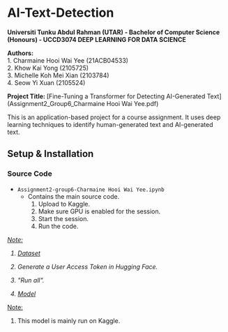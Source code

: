 # AI-Text-Detection

<b> Universiti Tunku Abdul Rahman (UTAR) - Bachelor of Computer Science (Honours) - UCCD3074 DEEP LEARNING FOR DATA SCIENCE </b>

<b> Authors: </b> <br>
1\. Charmaine Hooi Wai Yee (21ACB04533) </b> <br>
2\. Khow Kai Yong (2105725) <br>
3\. Michelle Koh Mei Xian (2103784) <br>
4\. Seow Yi Xuan (2105524)

<b> Project Title: </b> [Fine-Tuning a Transformer for Detecting AI-Generated Text](Assignment2_Group6_Charmaine Hooi Wai Yee.pdf)

This is an application-based project for a course assignment. It uses deep learning techniques to identify human-generated text and AI-generated text.

## Setup & Installation
### Source Code
- `Assignment2-group6-Charmaine Hooi Wai Yee.ipynb`
    - Contains the main source code.
        1. Upload to Kaggle.
        2. Make sure GPU is enabled for the session.
        3. Start the session.
        4. Run the code.

<i>

<u> Note: </u>

1. [Dataset]([https://www.kaggle.com/datasets/tristanzhang32/ai-generated-images-vs-real-images](https://huggingface.co/datasets/andythetechnerd03/AI-human-text))

2. Generate a User Access Token in Hugging Face.

3. "Run all".
   
4. [Model](https://github.com/charrr1103/Assignment-2-AI-Text-Detector/blob/main/Model-Assignment2-group6-Charmaine%20Hooi%20Wai%20Yee.ipynb)

</i>

<u> Note: </u>

1. This model is mainly run on Kaggle.
